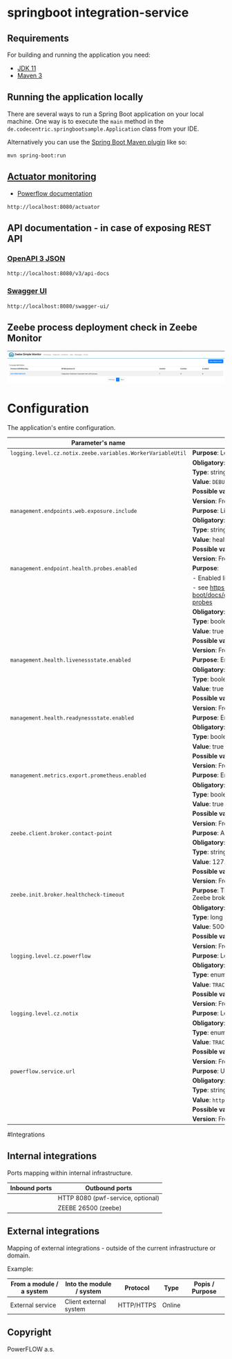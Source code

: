 # springboot integration-service

## Requirements

For building and running the application you need:

- [JDK 11](https://www.oracle.com/cz/java/technologies/javase/jdk11-archive-downloads.html)
- [Maven 3](https://maven.apache.org)

## Running the application locally

There are several ways to run a Spring Boot application on your local machine. One way is to execute the `main` method
in the `de.codecentric.springbootsample.Application` class from your IDE.

Alternatively you can use
the [Spring Boot Maven plugin](https://docs.spring.io/spring-boot/docs/current/reference/html/build-tool-plugins-maven-plugin.html)
like so:

```shell
mvn spring-boot:run
```

## [Actuator monitoring](https://www.baeldung.com/spring-boot-actuators)

- [Powerflow documentation](https://notixsro.atlassian.net/wiki/spaces/DEVOPS/pages/627147110/Liveness+readiness+probes)

```shell
http://localhost:8080/actuator
```

## API documentation - in case of exposing REST API

### [OpenAPI 3 JSON](https://swagger.io/specification/)

```shell
http://localhost:8080/v3/api-docs
```

### [Swagger UI](https://swagger.io/tools/swagger-ui/)

```shell
http://localhost:8080/swagger-ui/
```

## Zeebe process deployment check in Zeebe Monitor

![img.png](zeebe-monitor-after-process-deploy.png)

# Configuration

The application's entire configuration.

| Parameter's name                                            | Description                                                                                                             |
|-------------------------------------------------------------|-------------------------------------------------------------------------------------------------------------------------|
| `logging.level.cz.notix.zeebe.variables.WorkerVariableUtil` | **Purpose**: Log level zeebe-fw                                                                                         |
|                                                             | **Obligatory**: required, with a default value                                                                          |
|                                                             | **Type**: string                                                                                                        |
|                                                             | **Value**: `DEBUG`                                                                                                      |
|                                                             | **Possible values**: `DEBUG`/`INFO`/`ERROR`/`WARN`                                                                      |
|                                                             | **Version**: From version 1.0.0                                                                                         |
| `management.endpoints.web.exposure.include`                 | **Purpose**: List of endpoints for the application health checks                                                        |
|                                                             | **Obligatory**: required, with a default value                                                                          |
|                                                             | **Type**: string                                                                                                        |
|                                                             | **Value**: health,info,prometheus                                                                                       |
|                                                             | **Possible values**:                                                                                                    |
|                                                             | **Version**: From version 1.0.0                                                                                         |
| `management.endpoint.health.probes.enabled`                 | **Purpose**:                                                                                                            |
|                                                             | - Enabled liveness and readiness probes                                                                                 |
|                                                             | - see https://docs.spring.io/spring-boot/docs/current/reference/html/actuator.html#actuator.endpoints.kubernetes-probes |
|                                                             | **Obligatory**: required, with a default value                                                                          |
|                                                             | **Type**: boolean                                                                                                       |
|                                                             | **Value**: true                                                                                                         |
|                                                             | **Possible values**: `true`/`false`                                                                                     |
|                                                             | **Version**: From version 1.0.0                                                                                         |
| `management.health.livenessstate.enabled`                   | **Purpose**: Enables liveness probe.                                                                                    |
|                                                             | **Obligatory**: required, with a default value                                                                          |
|                                                             | **Type**: boolean                                                                                                       |
|                                                             | **Value**: true                                                                                                         |
|                                                             | **Possible values**: `true`/`false`                                                                                     |
|                                                             | **Version**: From version 1.0.0                                                                                         |
| `management.health.readynessstate.enabled`                  | **Purpose**: Enabled readiness probe                                                                                    |
|                                                             | **Obligatory**: required, with a default value                                                                          |
|                                                             | **Type**: boolean                                                                                                       |
|                                                             | **Value**: true                                                                                                         |
|                                                             | **Possible values**: `true`/`false`                                                                                     |
|                                                             | **Version**: From version 1.0.0                                                                                         |
| `management.metrics.export.prometheus.enabled`              | **Purpose**: Enabled metrics export to Prometheus                                                                       |
|                                                             | **Obligatory**: required, with a default value                                                                          |
|                                                             | **Type**: boolean                                                                                                       |
|                                                             | **Value**: true                                                                                                         |
|                                                             | **Possible values**: `true`/`false`                                                                                     |
|                                                             | **Version**: From version 1.0.0                                                                                         |
| `zeebe.client.broker.contact-point`                         | **Purpose**: Address to the Zeebe broker                                                                                |
|                                                             | **Obligatory**: required, with a default value                                                                          |
|                                                             | **Type**: string                                                                                                        |
|                                                             | **Value**: 127.0.0.1:26500                                                                                              |
|                                                             | **Possible values**:                                                                                                    |
|                                                             | **Version**: From version 1.0.0                                                                                         |
| `zeebe.init.broker.healthcheck-timeout`                     | **Purpose**: The duration (ms) between two connection status checks into the Zeebe broker.                              |
|                                                             | **Obligatory**: required, with a default value                                                                          |
|                                                             | **Type**: long                                                                                                          |
|                                                             | **Value**: 50000                                                                                                        |
|                                                             | **Possible values**: 500 - 100000                                                                                       |
|                                                             | **Version**: From version 1.0.0                                                                                         |
| `logging.level.cz.powerflow`                                | **Purpose**: Log level for PowerFLOW packages                                                                           |
|                                                             | **Obligatory**: required, with a default value                                                                          |
|                                                             | **Type**: enum                                                                                                          |
|                                                             | **Value**: `TRACE`                                                                                                      |
|                                                             | **Possible values**: `ERROR` / `WARN` / `INFO` / `DEBUG` / `TRACE`                                                      |
|                                                             | **Version**: From version 1.0.0                                                                                         |
| `logging.level.cz.notix`                                    | **Purpose**: Log level for Notix packages                                                                               |
|                                                             | **Obligatory**: required, with a default value                                                                          |
|                                                             | **Type**: enum                                                                                                          |
|                                                             | **Value**: `TRACE`                                                                                                      |
|                                                             | **Possible values**: `ERROR` / `WARN` / `INFO` / `DEBUG` / `TRACE`                                                      |
|                                                             | **Version**: From version 1.0.0                                                                                         |
| `powerflow.service.url`                                     | **Purpose**: URL into PowerFLOW Service integration                                                                     |
|                                                             | **Obligatory**: optional                                                                                                |
|                                                             | **Type**: string                                                                                                        |
|                                                             | **Value**: `http://localhost:5500`                                                                                      |
|                                                             | **Possible values**: `http://localhost:5500`/`https://some-hostname.cloud`..                                            |
|                                                             | **Version**: From version 1.0.0                                                                                         |

#Integrations

## Internal integrations

Ports mapping within internal infrastructure.

| Inbound ports | Outbound ports                    |
|---------------|-----------------------------------|
|               | HTTP 8080 (pwf-service, optional) |
|               | ZEEBE 26500 (zeebe)               |

## External integrations

Mapping of external integrations - outside of the current infrastructure or domain.

Example:

| From a module / a system | Into the module / system | Protocol   | Type   | Popis / Purpose |
|--------------------------|--------------------------|------------|--------|-----------------|
| External service         | Client external system   | HTTP/HTTPS | Online |                 |

## Copyright

PowerFLOW a.s.

